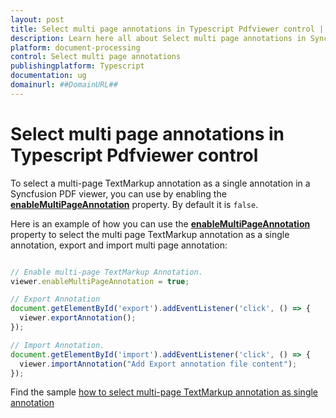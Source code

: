 ```yaml
---
layout: post
title: Select multi page annotations in Typescript Pdfviewer control | Syncfusion
description: Learn here all about Select multi page annotations in Syncfusion Typescript Pdfviewer control of Syncfusion Essential JS 2 and more.
platform: document-processing
control: Select multi page annotations
publishingplatform: Typescript
documentation: ug
domainurl: ##DomainURL##
---
```


# Select multi page annotations in Typescript Pdfviewer control

To select a multi-page TextMarkup annotation as a single annotation in a Syncfusion PDF viewer, you can use by enabling the [**enableMultiPageAnnotation**](https://ej2.syncfusion.com/documentation/api/pdfviewer/#enablemultipageannotation) property. By default it is `false`.

Here is an example of how you can use the [**enableMultiPageAnnotation**](https://ej2.syncfusion.com/documentation/api/pdfviewer/#enablemultipageannotation) property to select the multi page TextMarkup annotation as a single annotation, export and import multi page annotation:

```ts

// Enable multi-page TextMarkup Annotation.
viewer.enableMultiPageAnnotation = true;

// Export Annotation
document.getElementById('export').addEventListener('click', () => {
  viewer.exportAnnotation();
});

// Import Annotation.
document.getElementById('import').addEventListener('click', () => {
  viewer.importAnnotation("Add Export annotation file content");
});

```

Find the sample [how to select multi-page TextMarkup annotation as single annotation](https://stackblitz.com/edit/xuyjgt-bjwrbw?file=index.ts)